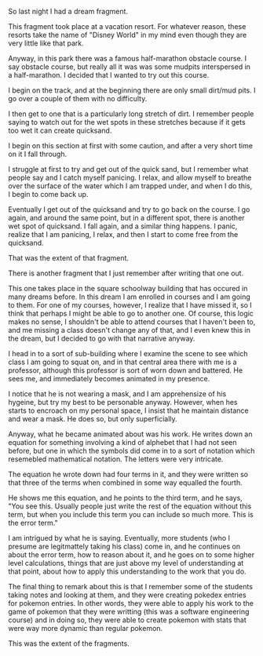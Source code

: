 So last night I had a dream fragment.

This fragment took place at a vacation resort. For whatever reason, these
resorts take the name of "Disney World" in my mind even though they are very
little like that park.

Anyway, in this park there was a famous half-marathon obstacle course. I say
obstacle course, but really all it was was some mudpits interspersed in a
half-marathon. I decided that I wanted to try out this course.

I begin on the track, and at the beginning there are only small dirt/mud pits.
I go over a couple of them with no difficulty.

I then get to one that is a particularly long stretch of dirt. I remember
people saying to watch out for the wet spots in these stretches because if it
gets too wet it can create quicksand.

I begin on this section at first with some caution, and after a very short time
on it I fall through.

I struggle at first to try and get out of the quick sand, but I remember what
people say and I catch myself panicing. I relax, and allow myself to breathe
over the surface of the water which I am trapped under, and when I do this, I
begin to come back up.

Eventually I get out of the quicksand and try to go back on the course. I go
again, and around the same point, but in a different spot, there is another wet
spot of quicksand. I fall again, and a similar thing happens. I panic, realize
that I am panicing, I relax, and then I start to come free from the quicksand.

That was the extent of that fragment.

There is another fragment that I just remember after writing that one out.

This one takes place in the square schoolway building that has occured in many
dreams before. In this dream I am enrolled in courses and I am going to them.
For one of my courses, however, I realize that I have missed it, so I think
that perhaps I might be able to go to another one. Of course, this logic makes
no sense, I shouldn't be able to attend courses that I haven't been to, and me
missing a class doesn't change any of that, and I even knew this in the dream,
but I decided to go with that narrative anyway.

I head in to a sort of sub-building where I examine the scene to see which
class I am going to squat on, and in that central area there with me is a
professor, although this professor is sort of worn down and battered. He sees
me, and immediately becomes animated in my presence.

I notice that he is not wearing a mask, and I am apprehensize of his hygeine,
but try my best to be personable anyway. However, when hes starts to encroach
on my personal space, I insist that he maintain distance and wear a mask. He
does so, but only superficially.

Anyway, what he became animated about was his work. He writes down an equation
for something involving a kind of alphebet that I had not seen before, but one
in which the symbols did come in to a sort of notation which resemebled
mathematical notation. The letters were very intricate.

The equation he wrote down had four terms in it, and they were written so that
three of the terms when combined in some way equalled the fourth.

He shows me this equation, and he points to the third term, and he says, "You
see this. Usually people just write the rest of the equation without this term,
but when you include this term you can include so much more. This is the error
term."

I am intrigued by what he is saying. Eventually, more students (who I presume
are legitmattely taking his class) come in, and he continues on about the error
term, how to reason about it, and he goes on to some higher level calculations,
things that are just above my level of understanding at that point, about how
to apply this understanding to the work that you do.

The final thing to remark about this is that I remember some of the students
taking notes and looking at them, and they were creating pokedex entries for
pokemon entries. In other words, they were able to apply his work to the game
of pokemon that they were writting (this was a software engineering course) and
in doing so, they were able to create pokemon with stats that were way more
dynamic than regular pokemon.

This was the extent of the fragments.

